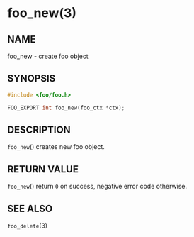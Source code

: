 # foo_new(3)

## NAME

foo_new - create foo object

## SYNOPSIS

````c
#include <foo/foo.h>

FOO_EXPORT int foo_new(foo_ctx *ctx);
````

## DESCRIPTION

`foo_new`() creates new foo object.

## RETURN VALUE

`foo_new`() return `0` on success, negative error code otherwise.

## SEE ALSO

`foo_delete`(3)
